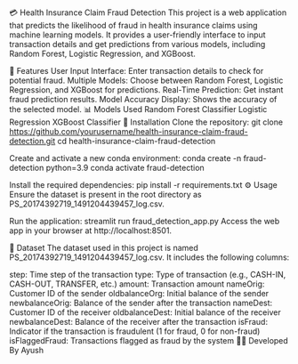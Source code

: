 💳 Health Insurance Claim Fraud Detection
This project is a web application that predicts the likelihood of fraud in health insurance claims using machine learning models. It provides a user-friendly interface to input transaction details and get predictions from various models, including Random Forest, Logistic Regression, and XGBoost.

🚀 Features
User Input Interface: Enter transaction details to check for potential fraud.
Multiple Models: Choose between Random Forest, Logistic Regression, and XGBoost for predictions.
Real-Time Prediction: Get instant fraud prediction results.
Model Accuracy Display: Shows the accuracy of the selected model.
📊 Models Used
Random Forest Classifier
Logistic Regression
XGBoost Classifier
🔧 Installation
Clone the repository:
git clone https://github.com/yourusername/health-insurance-claim-fraud-detection.git
cd health-insurance-claim-fraud-detection

Create and activate a new conda environment:
conda create -n fraud-detection python=3.9
conda activate fraud-detection

Install the required dependencies:
pip install -r requirements.txt
⚙️ Usage
Ensure the dataset is present in the root directory as PS_20174392719_1491204439457_log.csv.

Run the application:
streamlit run fraud_detection_app.py
Access the web app in your browser at http://localhost:8501.

📁 Dataset
The dataset used in this project is named PS_20174392719_1491204439457_log.csv. It includes the following columns:

step: Time step of the transaction
type: Type of transaction (e.g., CASH-IN, CASH-OUT, TRANSFER, etc.)
amount: Transaction amount
nameOrig: Customer ID of the sender
oldbalanceOrg: Initial balance of the sender
newbalanceOrig: Balance of the sender after the transaction
nameDest: Customer ID of the receiver
oldbalanceDest: Initial balance of the receiver
newbalanceDest: Balance of the receiver after the transaction
isFraud: Indicator if the transaction is fraudulent (1 for fraud, 0 for non-fraud)
isFlaggedFraud: Transactions flagged as fraud by the system
🧑‍💻 Developed By
Ayush
